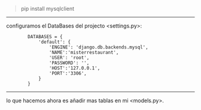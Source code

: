 >pip install mysqlclient

-----------------------------------------------------
configuramos el DataBases del projecto <settings.py>:

            DATABASES = {
                'default': {
                    'ENGINE': 'django.db.backends.mysql',
                    'NAME':'misterrestaurant',
                    'USER': 'root',
                    'PASSWORD': '',
                    'HOST':'127.0.0.1',
                    'PORT':'3306',
                }
            }
------------------------------------------------------------
lo que hacemos ahora es añadir mas tablas en mi <models.py>.
